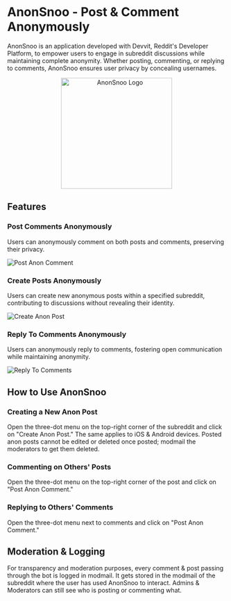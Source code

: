 # AnonSnoo - Post & Comment Anonymously

AnonSnoo is an application developed with Devvit, Reddit's Developer Platform, to empower users to engage in subreddit discussions while maintaining complete anonymity. Whether posting, commenting, or replying to comments, AnonSnoo ensures user privacy by concealing usernames.

<p align="center">
  <img src="https://preview.redd.it/introducing-anonsnoo-post-comment-without-revealing-your-v0-p4l1pp7aosnc1.png" width="256" alt="AnonSnoo Logo">
</p>

## Features

### Post Comments Anonymously

Users can anonymously comment on both posts and comments, preserving their privacy.

![Post Anon Comment](https://preview.redd.it/introducing-anonsnoo-post-comment-without-revealing-your-v0-gq3gca15osnc1.png?width=423&format=png&auto=webp&s=7f378d4e5917e63bcfbfd9d02a5891532055330a)

### Create Posts Anonymously

Users can create new anonymous posts within a specified subreddit, contributing to discussions without revealing their identity.

![Create Anon Post](https://preview.redd.it/introducing-anonsnoo-post-comment-without-revealing-your-v0-4nhql0v6osnc1.png?width=888&format=png&auto=webp&s=f8b934816289760d2cc492aa67cd78fe4364b880)

### Reply To Comments Anonymously

Users can anonymously reply to comments, fostering open communication while maintaining anonymity.

![Reply To Comments](https://preview.redd.it/introducing-anonsnoo-post-comment-without-revealing-your-v0-7081w4bdosnc1.png?width=410&format=png&auto=webp&s=299a1a2b94cf49492b69f81d50ab2e2f63d9da74)

## How to Use AnonSnoo

### Creating a New Anon Post

Open the three-dot menu on the top-right corner of the subreddit and click on "Create Anon Post." The same applies to iOS & Android devices. Posted anon posts cannot be edited or deleted once posted; modmail the moderators to get them deleted.

### Commenting on Others' Posts

Open the three-dot menu on the top-right corner of the post and click on "Post Anon Comment."

### Replying to Others' Comments

Open the three-dot menu next to comments and click on "Post Anon Comment."

## Moderation & Logging

For transparency and moderation purposes, every comment & post passing through the bot is logged in modmail. It gets stored in the modmail of the subreddit where the user has used AnonSnoo to interact. Admins & Moderators can still see who is posting or commenting what.

